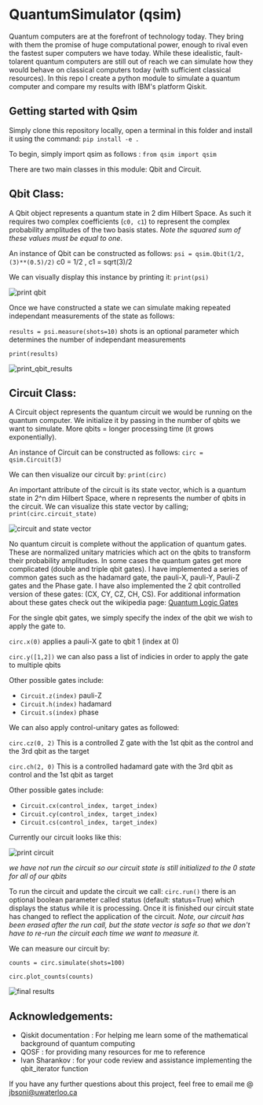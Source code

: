 # QuantumSimulator (qsim)

Quantum computers are at the forefront of technology today. They bring with them the promise of huge computational power, enough to rival even the fastest super computers we have today. While these idealistic, fault-tolarent quantum computers are still out of reach we can simulate how they would behave on classical computers today (with sufficient classical resources). In this repo I create a python module to simulate a quantum computer and compare my results with IBM's platform Qiskit.

## Getting started with Qsim 

Simply clone this repository locally, open a terminal in this folder and install it using the command:    `pip install -e .`

To begin, simply import qsim as follows : `from qsim import qsim` 

There are two main classes in this module: Qbit and Circuit. 

## Qbit Class:  
A Qbit object represents a quantum state in 2 dim Hilbert Space. As such it requires two complex coefficients (`c0, c1`) to represent the complex probability amplitudes of the two basis states. *Note the squared sum of these values must be equal to one*. 

An instance of Qbit can be constructed as follows:  ` psi = qsim.Qbit(1/2, (3)**(0.5)/2) `  c0 = 1/2 , c1 = sqrt(3)/2 

We can visually display this instance by printing it:  ` print(psi) ` 

![print qbit](/images/print_qbit.png?raw=true)

Once we have constructed a state we can simulate making repeated independant measurements of the state as follows: 

` results = psi.measure(shots=10) `  shots is an optional parameter which determines the number of independant measurements

` print(results) ` 

![print_qbit_results](/images/print_qbit_results.png?raw=true)

## Circuit Class:
A Circuit object represents the quantum circuit we would be running on the quantum computer. We initialize it by passing in the number of qbits we want to simulate. More qbits = longer processing time (it grows exponentially). 

An instance of Circuit can be constructed as follows: `circ = qsim.Circuit(3) ` 

We can then visualize our circuit by: ` print(circ) ` 

An important attribute of the circuit is its state vector, which is a quantum state in 2^n dim Hilbert Space, where n represents the number of qbits in the circuit. We can visualize this state vector by calling; ` print(circ.circuit_state) ` 

![circuit and state vector](/images/circ_state.png?raw=true)

No quantum circuit is complete without the application of quantum gates. These are normalized unitary matricies which act on the qbits to transform their probability amplitudes. In some cases the quantum gates get more complicated (double and triple qbit gates). I have implemented a series of common gates such as the hadamard gate, the pauli-X, pauli-Y, Pauli-Z gates and the Phase gate. I have also implemented the 2 qbit controlled version of these gates: (CX, CY, CZ, CH, CS). For additional information about these gates check out the wikipedia page: [Quantum Logic Gates](https://en.wikipedia.org/wiki/Quantum_logic_gate)

For the single qbit gates, we simply specify the index of the qbit we wish to apply the gate to.

` circ.x(0) ` applies a pauli-X gate to qbit 1 (index at 0) 

` circ.y([1,2]) ` we can also pass a list of indicies in order to apply the gate to multiple qbits 

Other possible gates include: 
- ` Circuit.z(index) ` pauli-Z
- ` Circuit.h(index) ` hadamard 
- ` Circuit.s(index) ` phase  

We can also apply control-unitary gates as followed: 

` circ.cz(0, 2) `   This is a controlled Z gate with the 1st qbit as the control and the 3rd qbit as the target

` circ.ch(2, 0) `   This is a controlled hadamard gate with the 3rd qbit as control and the 1st qbit as target

Other possible gates include: 
- ` Circuit.cx(control_index, target_index) `
- ` Circuit.cy(control_index, target_index) `
- ` Circuit.cs(control_index, target_index) `

Currently our circuit looks like this: 

![print circuit](/images/display_circuit.png?raw=true)

*we have not run the circuit so our circuit state is still initialized to the 0 state for all of our qbits* 

To run the circuit and update the circuit we call: ` circ.run() ` there is an optional boolean parameter called status (default: status=True) which displays the status while it is processing. Once it is finished our circuit state has changed to reflect the application of the circuit. *Note, our circuit has been erased after the run call, but the state vector is safe so that we don't have to re-run the circuit each time we want to measure it.*

We can measure our circuit by: 

` counts = circ.simulate(shots=100) `

` circ.plot_counts(counts) ` 

![final results](/images/results.png?raw=true)

## Acknowledgements: 
- Qiskit documentation : For helping me learn some of the mathematical background of quantum computing 
- QOSF : for providing many resources for me to reference 
- Ivan Sharankov : for your code review and assistance implementing the qbit_iterator function 

If you have any further questions about this project, feel free to email me @ jbsoni@uwaterloo.ca 
